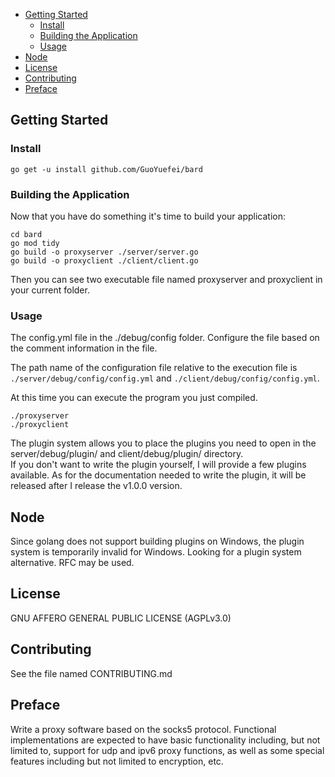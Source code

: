 - [Getting Started](#getting-started)
  + [Install](#install)
  + [Building the Application](#building-the-application)
  + [Usage](#usage)
- [Node](#node)
- [License](#license)
- [Contributing](#contributing)
- [Preface](#preface)

## Getting Started

### Install

```shell
go get -u install github.com/GuoYuefei/bard
```

### Building the Application

Now that you have do something it's time to build your application:

```shell
cd bard
go mod tidy
go build -o proxyserver ./server/server.go
go build -o proxyclient ./client/client.go
```

Then you can see two executable file named proxyserver and proxyclient in your current folder.

### Usage

The config.yml file in the ./debug/config folder. Configure the file based on the comment information in the file. 

The path name of the configuration file relative to the execution file is <code>./server/debug/config/config.yml</code> and <code>./client/debug/config/config.yml</code>.

At this time you can execute the program you just compiled.

```shell
./proxyserver 
./proxyclient
```
The plugin system allows you to place the plugins you need to open in the server/debug/plugin/ and client/debug/plugin/ directory.  
If you don't want to write the plugin yourself, I will provide a few plugins available.
As for the documentation needed to write the plugin, it will be released after I release the v1.0.0 version.

## Node 

Since golang does not support building plugins on Windows, the plugin system is temporarily invalid for Windows. Looking for a plugin system alternative. RFC may be used.

## License

GNU AFFERO GENERAL PUBLIC LICENSE (AGPLv3.0)

## Contributing

See the file named CONTRIBUTING.md

## Preface

Write a proxy software based on the socks5 protocol. Functional implementations are expected to have basic functionality including, but not limited to, support for udp and ipv6 proxy functions, as well as some special features including but not limited to encryption, etc. 
